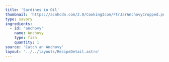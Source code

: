 ```yaml
---
title: 'Sardines in Oil'
thumbnail: 'https://acnhcdn.com/2.0/CookingIcon/FtrJarAnchovyCropped.png'
type: savory
ingredients:
  - id: 'anchovy'
    name: Anchovy
    type: fish
    quantity: 1
source: 'Catch an Anchovy'
layout: '../../layouts/RecipeDetail.astro'
---
```

